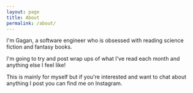 ```yaml
---
layout: page
title: About
permalink: /about/
---
```


I'm Gagan, a software engineer who is obsessed with reading science fiction and fantasy books.

I'm going to try and post wrap ups of what I've read each month and anything else I feel like!

This is mainly for myself but if you're interested and want to chat about anything I post you can find me on Instagram.
